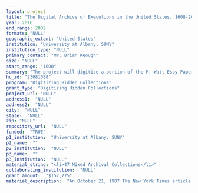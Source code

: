 ```yaml
--- 
layout: project 
title: "The Digital Archive of Executions in the United States, 1608-2002: Digitization and Access to the M. Watt Espy Papers"
year: 2016
end_range: 2002
formats: "NULL"
geographic_extant: "United States"
institution: "University at Albany, SUNY"
institution_type: "NULL"
primary_contact: "Mr. Brian Keough"
size: "NULL"
start_range: "1608"
summary: "The project will digitize a portion of the M. Watt Espy Papers consisting of approximately 44 cubic feet of primary and secondary source material, and approximately 28,800 index cards. The Digital Archive of Executions will be a freely accessible online database of documents and Espy's analysis of government sanctioned executions in the United States from 1608-2002. Appealing to a broad range of potential researchers, students, and scholars, the project will increase access for those interested in history, political science, criminal justice, sociology or law. Future researchers might utilize specific records related to individual criminal cases, while others might review broader material to analyze umbrella issues, like innocents executed, or collect data to mount a legal defense. The Espy Papers, previously processed and rehoused, will be digitized and made full text searchable, with metadata available on individuals executed, their race, gender, crime, method of execution, and Espy's written analysis."
hc_id: "23081088"
program: "Digitizing Hidden Collections"
grant_type: "Digitizing Hidden Collections"
project_url: "NULL"
address1:  "NULL"
address2:  "NULL"
city:  "NULL"
state:  "NULL"
zip: "NULL"
repository_url:  "NULL"
funded:  "TRUE"
p1_institution:  "University at Albany, SUNY"
p2_name:  ""
p2_institution:  "NULL"
p3_name:  ""
p3_institution:  "NULL"
material_string: "<li>47 Mixed Archival Collections</li>"
collaborating_institution:  "NULL"
grant_amount:  "$157,775"
material_description:  "An October 21, 1987 The New York Times article described M. Watt Espy, Jr. as \"America's foremost death penalty historian'' widely known for his unique collection of files on capital punishment. Espy devoted nearly four decades of research to documenting more than 15,000 executions in America, dating from 1608 in colonial Jamestown. He traveled extensively, spending countless hours painstakingly compiling information about executions. The M. Watt Espy, Jr. Papers document his research and writing as a nationally recognized expert on legal executions in the United States. Beginning in 1970, with only his personal resources, Espy began his quest to verify all government sanctioned executions in the United States. The Espy Papers chronicle his extensive research efforts that led to the creation of the Capital Punishment Research Project and the identification of over 15,000 executions in the United States. Espy's research and writing profoundly shaped scholarship on capital punishment. Prior to his work, most scholars estimated there had been roughly 5,000 people executed in the United States. The Espy Papers contain 44 cubic feet of government records, unpublished material, and newspaper articles that he collected on individuals executed in the United States and its territories between 1608 and 2002. The collection also contains approximately 28,800 index cards Espy created containing detailed information about these executions on American soil (colonies, states, territories) since the 1600s. Espy's index cards include specific details of each executed person, their crime, judicial proceedings, execution details, and his perspective on each event. This rich source of information and the meticulous attention with which it was collected will fascinate generations of historians, scholars, activists, and anyone else interested in the men and women executed in the United States. Espy's work is an invaluable and unique contribution to the history of capital punishment in this country."
---
```

